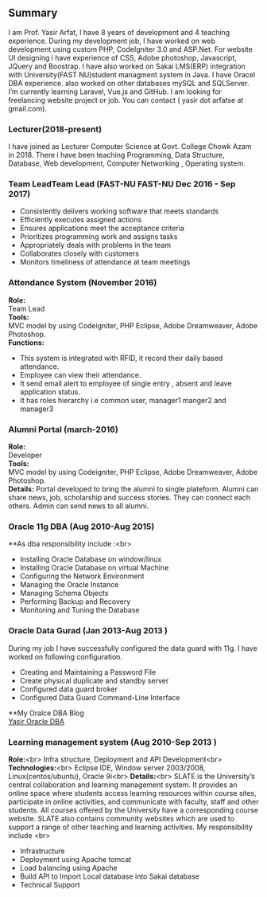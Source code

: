 ## Summary
I am Prof. Yasir Arfat, I have 8 years of development and 4 teaching experience. During my development job,
I have worked on web development using custom PHP, CodeIgniter 3.0 and ASP.Net. For website UI designing i have experience of CSS, Adobe photoshop, Javascript, JQuery and Boostrap. I have also worked on Sakai LMS(ERP) integration with University(FAST NU)student managment system in Java. I have Oracel DBA experience. also worked on other databases mySQL and SQLServer. I’m currently learning Laravel, Vue.js and GitHub. I am looking for freelancing website project or job. You can contact ( yasir dot arfatse at gmail.com).
### Lecturer(2018-present)
I have joined as Lecturer Computer Science at Govt. College Chowk Azam in 2018. There i have been teaching Programming, Data Structure, Database, Web development, Computer Networking , Operating system.
### Team LeadTeam Lead  (FAST-NU FAST-NU Dec 2016 - Sep 2017)
- Consistently delivers working software that meets standards
- Efficiently executes assigned actions
- Ensures applications meet the acceptance criteria
- Prioritizes programming work and assigns tasks
- Appropriately deals with problems in the team
- Collaborates closely with customers
- Monitors timeliness of attendance at team meetings

### Attendance System (November 2016)
**Role:**<br/>
Team Lead<br/>
**Tools:**<br/>
MVC model by using Codeigniter, PHP Eclipse, Adobe Dreamweaver, Adobe Photoshop.<br/>
**Functions:**
* This system is integrated with RFID, it record their daily based attendance.
* Employee can view their attendance.
* It send email alert to employee of single entry , absent and leave application status.
* It has roles hierarchy i.e common user, manager1 manger2 and manager3

### Alumni Portal (march-2016)
**Role:**<br/>
Developer<br/>
**Tools:**<br/>
MVC model by using Codeigniter, PHP Eclipse, Adobe Dreamweaver, Adobe Photoshop.<br/>
**Details:**
Portal developed to bring the alumni to single plateform. Alumni can share news, job, scholarship and success stories. They can connect each others. Admin can send news to all alumni.

### Oracle 11g DBA (Aug 2010-Aug 2015)
**As dba responsibility include :<br\>
- Installing Oracle Database on window/linux
- Installing Oracle Database on virtual Machine
- Configuring the Network Environment
- Managing the Oracle Instance
- Managing Schema Objects
- Performing Backup and Recovery
- Monitoring and Tuning the Database

### Oracle Data Gurad (Jan 2013-Aug 2013 )<br/>
 During my job I have successfully configured the data guard with 11g. I have worked on following configuration.
- Creating and Maintaining a Password File
- Create physical duplicate and standby server
- Configured data guard broker
- Configured Data Guard Command-Line Interface
 
**My Oralce DBA Blog<br/>
[Yasir Oracle DBA](http://yasirdba.blogspot.com/)

### Learning management system  (Aug 2010-Sep 2013 ) 
**Role:**<br\>
Infra structure, Deployment and API Development<br\>
**Technologies:**<br\>
Eclipse IDE, Window server 2003/2008, Linux(centos/ubuntu), Oracle 9i<br\>
**Details:**<br\>
SLATE is the University’s central collaboration and learning management system. It provides an online space where students access learning resources within course sites, participate in online activities, and communicate with faculty, staff and other students. All courses offered by the University have a corresponding course website. SLATE also contains community websites which are used to support a range of other teaching and learning activities. My responsibility include <br\>
* Infrastructure
* Deployment using Apache tomcat
* Load balancing using Apache
* Build API to Import Local database into Sakai database
* Technical Support







